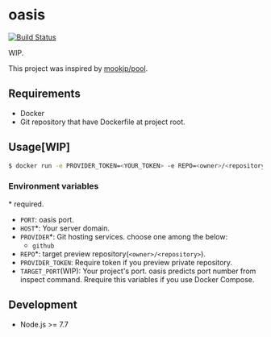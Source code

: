 # oasis

[![Build Status](https://travis-ci.org/sunya9/oasis.svg?branch=master)](https://travis-ci.org/sunya9/oasis)

WIP.

This project was inspired by [mookjp/pool](https://github.com/mookjp/pool).

## Requirements

* Docker
* Git repository that have Dockerfile at project root.

## Usage[WIP]

```sh
$ docker run -e PROVIDER_TOKEN=<YOUR_TOKEN> -e REPO=<owner>/<repository> -e TARGET_PORT=3000 -d -p 5121:5121 sunya/oasis
```

### Environment variables

\* required.

* `PORT`: oasis port.
* `HOST`*: Your server domain.
* `PROVIDER`*: Git hosting services. choose one among the below:
  * `github`
* `REPO`*: target preview repository(`<owner>/<repository>`).
* `PROVIDER_TOKEN`: Require token if you preview private repository.
* `TARGET_PORT`(WIP): Your project's port. oasis predicts port number from inspect command. Rrequire this variables if you use Docker Compose.

## Development
* Node.js >= 7.7


